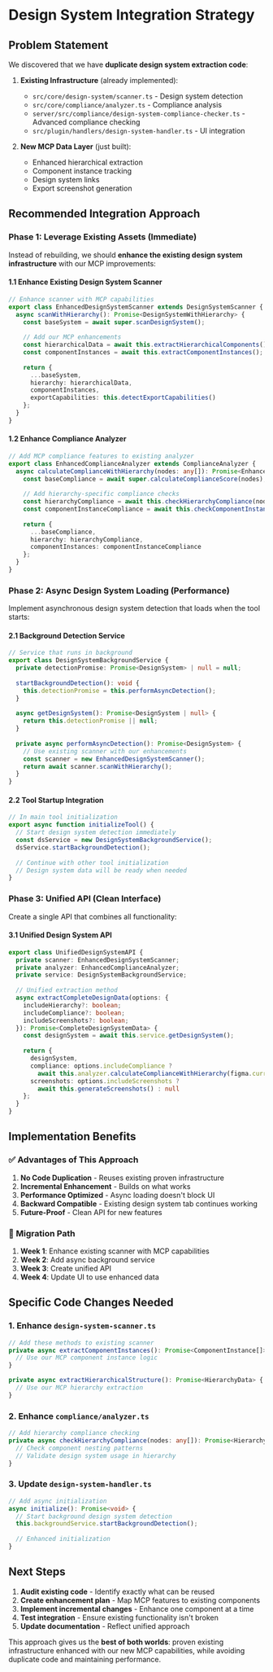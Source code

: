 # Design System Integration Strategy

## Problem Statement

We discovered that we have **duplicate design system extraction code**:

1. **Existing Infrastructure** (already implemented):
   - `src/core/design-system/scanner.ts` - Design system detection
   - `src/core/compliance/analyzer.ts` - Compliance analysis  
   - `server/src/compliance/design-system-compliance-checker.ts` - Advanced compliance checking
   - `src/plugin/handlers/design-system-handler.ts` - UI integration

2. **New MCP Data Layer** (just built):
   - Enhanced hierarchical extraction
   - Component instance tracking
   - Design system links
   - Export screenshot generation

## Recommended Integration Approach

### Phase 1: Leverage Existing Assets (Immediate)

Instead of rebuilding, we should **enhance the existing design system infrastructure** with our MCP improvements:

#### 1.1 Enhance Existing Design System Scanner
```typescript
// Enhance scanner with MCP capabilities
export class EnhancedDesignSystemScanner extends DesignSystemScanner {
  async scanWithHierarchy(): Promise<DesignSystemWithHierarchy> {
    const baseSystem = await super.scanDesignSystem();
    
    // Add our MCP enhancements
    const hierarchicalData = await this.extractHierarchicalComponents();
    const componentInstances = await this.extractComponentInstances();
    
    return {
      ...baseSystem,
      hierarchy: hierarchicalData,
      componentInstances,
      exportCapabilities: this.detectExportCapabilities()
    };
  }
}
```

#### 1.2 Enhance Compliance Analyzer  
```typescript
// Add MCP compliance features to existing analyzer
export class EnhancedComplianceAnalyzer extends ComplianceAnalyzer {
  async calculateComplianceWithHierarchy(nodes: any[]): Promise<EnhancedComplianceScore> {
    const baseCompliance = await super.calculateComplianceScore(nodes);
    
    // Add hierarchy-specific compliance checks
    const hierarchyCompliance = await this.checkHierarchyCompliance(nodes);
    const componentInstanceCompliance = await this.checkComponentInstances(nodes);
    
    return {
      ...baseCompliance,
      hierarchy: hierarchyCompliance,
      componentInstances: componentInstanceCompliance
    };
  }
}
```

### Phase 2: Async Design System Loading (Performance)

Implement asynchronous design system detection that loads when the tool starts:

#### 2.1 Background Detection Service
```typescript
// Service that runs in background
export class DesignSystemBackgroundService {
  private detectionPromise: Promise<DesignSystem> | null = null;
  
  startBackgroundDetection(): void {
    this.detectionPromise = this.performAsyncDetection();
  }
  
  async getDesignSystem(): Promise<DesignSystem | null> {
    return this.detectionPromise || null;
  }
  
  private async performAsyncDetection(): Promise<DesignSystem> {
    // Use existing scanner with our enhancements
    const scanner = new EnhancedDesignSystemScanner();
    return await scanner.scanWithHierarchy();
  }
}
```

#### 2.2 Tool Startup Integration
```typescript
// In main tool initialization
export async function initializeTool() {
  // Start design system detection immediately
  const dsService = new DesignSystemBackgroundService();
  dsService.startBackgroundDetection();
  
  // Continue with other tool initialization
  // Design system data will be ready when needed
}
```

### Phase 3: Unified API (Clean Interface)

Create a single API that combines all functionality:

#### 3.1 Unified Design System API
```typescript
export class UnifiedDesignSystemAPI {
  private scanner: EnhancedDesignSystemScanner;
  private analyzer: EnhancedComplianceAnalyzer;
  private service: DesignSystemBackgroundService;
  
  // Unified extraction method
  async extractCompleteDesignData(options: {
    includeHierarchy?: boolean;
    includeCompliance?: boolean;
    includeScreenshots?: boolean;
  }): Promise<CompleteDesignSystemData> {
    const designSystem = await this.service.getDesignSystem();
    
    return {
      designSystem,
      compliance: options.includeCompliance ? 
        await this.analyzer.calculateComplianceWithHierarchy(figma.currentPage.selection) : null,
      screenshots: options.includeScreenshots ? 
        await this.generateScreenshots() : null
    };
  }
}
```

## Implementation Benefits

### ✅ Advantages of This Approach

1. **No Code Duplication** - Reuses existing proven infrastructure
2. **Incremental Enhancement** - Builds on what works  
3. **Performance Optimized** - Async loading doesn't block UI
4. **Backward Compatible** - Existing design system tab continues working
5. **Future-Proof** - Clean API for new features

### 🔄 Migration Path

1. **Week 1**: Enhance existing scanner with MCP capabilities
2. **Week 2**: Add async background service  
3. **Week 3**: Create unified API
4. **Week 4**: Update UI to use enhanced data

## Specific Code Changes Needed

### 1. Enhance `design-system-scanner.ts`
```typescript
// Add these methods to existing scanner
private async extractComponentInstances(): Promise<ComponentInstance[]> {
  // Use our MCP component instance logic
}

private async extractHierarchicalStructure(): Promise<HierarchyData> {
  // Use our MCP hierarchy extraction
}
```

### 2. Enhance `compliance/analyzer.ts`  
```typescript
// Add hierarchy compliance checking
private async checkHierarchyCompliance(nodes: any[]): Promise<HierarchyCompliance> {
  // Check component nesting patterns
  // Validate design system usage in hierarchy
}
```

### 3. Update `design-system-handler.ts`
```typescript
// Add async initialization
async initialize(): Promise<void> {
  // Start background design system detection
  this.backgroundService.startBackgroundDetection();
  
  // Enhanced initialization
}
```

## Next Steps

1. **Audit existing code** - Identify exactly what can be reused
2. **Create enhancement plan** - Map MCP features to existing components  
3. **Implement incremental changes** - Enhance one component at a time
4. **Test integration** - Ensure existing functionality isn't broken
5. **Update documentation** - Reflect unified approach

This approach gives us the **best of both worlds**: proven existing infrastructure enhanced with our new MCP capabilities, while avoiding duplicate code and maintaining performance.